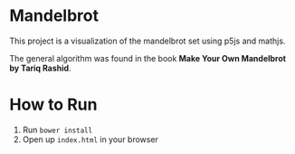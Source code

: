 # Mandelbrot

This project is a visualization of the mandelbrot set
using p5js and mathjs.

The general algorithm was found in the book __Make Your 
Own Mandelbrot by Tariq Rashid__.

# How to Run
1. Run `bower install`
2. Open up `index.html` in your browser
